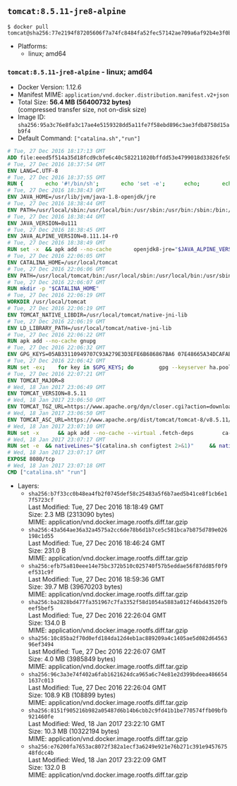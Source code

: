 ## `tomcat:8.5.11-jre8-alpine`

```console
$ docker pull tomcat@sha256:77e2194f87205606f7a74fc8484fa52fec57142ae709a6af92b4e3f0b2ae65cf
```

-	Platforms:
	-	linux; amd64

### `tomcat:8.5.11-jre8-alpine` - linux; amd64

-	Docker Version: 1.12.6
-	Manifest MIME: `application/vnd.docker.distribution.manifest.v2+json`
-	Total Size: **56.4 MB (56400732 bytes)**  
	(compressed transfer size, not on-disk size)
-	Image ID: `sha256:95a3c76e8fa3c17ae4e5159328dd5a11fe7f58ebd896c3ae3fdb8758d15ab9f4`
-	Default Command: `["catalina.sh","run"]`

```dockerfile
# Tue, 27 Dec 2016 18:17:13 GMT
ADD file:eeed5f514a35d18fcd9cbfe6c40c582211020bffdd53e4799018d33826fe5067 in / 
# Tue, 27 Dec 2016 18:37:54 GMT
ENV LANG=C.UTF-8
# Tue, 27 Dec 2016 18:37:55 GMT
RUN { 		echo '#!/bin/sh'; 		echo 'set -e'; 		echo; 		echo 'dirname "$(dirname "$(readlink -f "$(which javac || which java)")")"'; 	} > /usr/local/bin/docker-java-home 	&& chmod +x /usr/local/bin/docker-java-home
# Tue, 27 Dec 2016 18:38:43 GMT
ENV JAVA_HOME=/usr/lib/jvm/java-1.8-openjdk/jre
# Tue, 27 Dec 2016 18:38:44 GMT
ENV PATH=/usr/local/sbin:/usr/local/bin:/usr/sbin:/usr/bin:/sbin:/bin:/usr/lib/jvm/java-1.8-openjdk/jre/bin:/usr/lib/jvm/java-1.8-openjdk/bin
# Tue, 27 Dec 2016 18:38:44 GMT
ENV JAVA_VERSION=8u111
# Tue, 27 Dec 2016 18:38:45 GMT
ENV JAVA_ALPINE_VERSION=8.111.14-r0
# Tue, 27 Dec 2016 18:38:49 GMT
RUN set -x 	&& apk add --no-cache 		openjdk8-jre="$JAVA_ALPINE_VERSION" 	&& [ "$JAVA_HOME" = "$(docker-java-home)" ]
# Tue, 27 Dec 2016 22:06:05 GMT
ENV CATALINA_HOME=/usr/local/tomcat
# Tue, 27 Dec 2016 22:06:06 GMT
ENV PATH=/usr/local/tomcat/bin:/usr/local/sbin:/usr/local/bin:/usr/sbin:/usr/bin:/sbin:/bin:/usr/lib/jvm/java-1.8-openjdk/jre/bin:/usr/lib/jvm/java-1.8-openjdk/bin
# Tue, 27 Dec 2016 22:06:07 GMT
RUN mkdir -p "$CATALINA_HOME"
# Tue, 27 Dec 2016 22:06:19 GMT
WORKDIR /usr/local/tomcat
# Tue, 27 Dec 2016 22:06:19 GMT
ENV TOMCAT_NATIVE_LIBDIR=/usr/local/tomcat/native-jni-lib
# Tue, 27 Dec 2016 22:06:19 GMT
ENV LD_LIBRARY_PATH=/usr/local/tomcat/native-jni-lib
# Tue, 27 Dec 2016 22:06:22 GMT
RUN apk add --no-cache gnupg
# Tue, 27 Dec 2016 22:06:32 GMT
ENV GPG_KEYS=05AB33110949707C93A279E3D3EFE6B686867BA6 07E48665A34DCAFAE522E5E6266191C37C037D42 47309207D818FFD8DCD3F83F1931D684307A10A5 541FBE7D8F78B25E055DDEE13C370389288584E7 61B832AC2F1C5A90F0F9B00A1C506407564C17A3 713DA88BE50911535FE716F5208B0AB1D63011C7 79F7026C690BAA50B92CD8B66A3AD3F4F22C4FED 9BA44C2621385CB966EBA586F72C284D731FABEE A27677289986DB50844682F8ACB77FC2E86E29AC A9C5DF4D22E99998D9875A5110C01C5A2F6059E7 DCFD35E0BF8CA7344752DE8B6FB21E8933C60243 F3A04C595DB5B6A5F1ECA43E3B7BBB100D811BBE F7DA48BB64BCB84ECBA7EE6935CD23C10D498E23
# Tue, 27 Dec 2016 22:06:42 GMT
RUN set -ex; 	for key in $GPG_KEYS; do 		gpg --keyserver ha.pool.sks-keyservers.net --recv-keys "$key"; 	done
# Tue, 27 Dec 2016 22:07:21 GMT
ENV TOMCAT_MAJOR=8
# Wed, 18 Jan 2017 23:06:49 GMT
ENV TOMCAT_VERSION=8.5.11
# Wed, 18 Jan 2017 23:06:50 GMT
ENV TOMCAT_TGZ_URL=https://www.apache.org/dyn/closer.cgi?action=download&filename=tomcat/tomcat-8/v8.5.11/bin/apache-tomcat-8.5.11.tar.gz
# Wed, 18 Jan 2017 23:06:50 GMT
ENV TOMCAT_ASC_URL=https://www.apache.org/dist/tomcat/tomcat-8/v8.5.11/bin/apache-tomcat-8.5.11.tar.gz.asc
# Wed, 18 Jan 2017 23:07:10 GMT
RUN set -x 		&& apk add --no-cache --virtual .fetch-deps 		ca-certificates 		tar 		openssl 	&& wget -O tomcat.tar.gz "$TOMCAT_TGZ_URL" 	&& wget -O tomcat.tar.gz.asc "$TOMCAT_ASC_URL" 	&& gpg --batch --verify tomcat.tar.gz.asc tomcat.tar.gz 	&& tar -xvf tomcat.tar.gz --strip-components=1 	&& rm bin/*.bat 	&& rm tomcat.tar.gz* 		&& nativeBuildDir="$(mktemp -d)" 	&& tar -xvf bin/tomcat-native.tar.gz -C "$nativeBuildDir" --strip-components=1 	&& apk add --no-cache --virtual .native-build-deps 		apr-dev 		gcc 		libc-dev 		make 		"openjdk${JAVA_VERSION%%[-~bu]*}"="$JAVA_ALPINE_VERSION" 		openssl-dev 	&& ( 		export CATALINA_HOME="$PWD" 		&& cd "$nativeBuildDir/native" 		&& ./configure 			--libdir="$TOMCAT_NATIVE_LIBDIR" 			--prefix="$CATALINA_HOME" 			--with-apr="$(which apr-1-config)" 			--with-java-home="$(docker-java-home)" 			--with-ssl=yes 		&& make -j$(getconf _NPROCESSORS_ONLN) 		&& make install 	) 	&& runDeps="$( 		scanelf --needed --nobanner --recursive "$TOMCAT_NATIVE_LIBDIR" 			| awk '{ gsub(/,/, "\nso:", $2); print "so:" $2 }' 			| sort -u 			| xargs -r apk info --installed 			| sort -u 	)" 	&& apk add --virtual .tomcat-native-rundeps $runDeps 	&& apk del .fetch-deps .native-build-deps 	&& rm -rf "$nativeBuildDir" 	&& rm bin/tomcat-native.tar.gz
# Wed, 18 Jan 2017 23:07:17 GMT
RUN set -e 	&& nativeLines="$(catalina.sh configtest 2>&1)" 	&& nativeLines="$(echo "$nativeLines" | grep 'Apache Tomcat Native')" 	&& nativeLines="$(echo "$nativeLines" | sort -u)" 	&& if ! echo "$nativeLines" | grep 'INFO: Loaded APR based Apache Tomcat Native library' >&2; then 		echo >&2 "$nativeLines"; 		exit 1; 	fi
# Wed, 18 Jan 2017 23:07:17 GMT
EXPOSE 8080/tcp
# Wed, 18 Jan 2017 23:07:18 GMT
CMD ["catalina.sh" "run"]
```

-	Layers:
	-	`sha256:b7f33cc0b48ea4fb2f0745def58c25483a5f6b7aed5b41ce8f1cb6e17f5723cf`  
		Last Modified: Tue, 27 Dec 2016 18:18:49 GMT  
		Size: 2.3 MB (2313090 bytes)  
		MIME: application/vnd.docker.image.rootfs.diff.tar.gzip
	-	`sha256:43a564ae36a32a4575a2cc6de78b6d1b7ce5c581bca7b875d789e026198c1d55`  
		Last Modified: Tue, 27 Dec 2016 18:46:24 GMT  
		Size: 231.0 B  
		MIME: application/vnd.docker.image.rootfs.diff.tar.gzip
	-	`sha256:efb75a810eee14e75bc372b510c025740f57b5eddae56f87dd85f0f9ef531c9f`  
		Last Modified: Tue, 27 Dec 2016 18:59:36 GMT  
		Size: 39.7 MB (39670203 bytes)  
		MIME: application/vnd.docker.image.rootfs.diff.tar.gzip
	-	`sha256:ba2828bd477fa351967c7fa3352f58d1054a5883a012f46bd43520fbeef5bef5`  
		Last Modified: Tue, 27 Dec 2016 22:26:04 GMT  
		Size: 134.0 B  
		MIME: application/vnd.docker.image.rootfs.diff.tar.gzip
	-	`sha256:10c85ba2f70d0efd184da12d4eb1ac889209a4c1405ae5d082d6456396ef3494`  
		Last Modified: Tue, 27 Dec 2016 22:26:07 GMT  
		Size: 4.0 MB (3985849 bytes)  
		MIME: application/vnd.docker.image.rootfs.diff.tar.gzip
	-	`sha256:96c3a3e74f402a6fab1621624dca965a6c74e81e2d399bdeea4866541637c013`  
		Last Modified: Tue, 27 Dec 2016 22:26:04 GMT  
		Size: 108.9 KB (108899 bytes)  
		MIME: application/vnd.docker.image.rootfs.diff.tar.gzip
	-	`sha256:8151f905216b982a05487d6b14b6cbb2c9fd41b1be770574ffb09bfb921460fe`  
		Last Modified: Wed, 18 Jan 2017 23:22:10 GMT  
		Size: 10.3 MB (10322194 bytes)  
		MIME: application/vnd.docker.image.rootfs.diff.tar.gzip
	-	`sha256:e76200fa7653ac8072f382a1ecf3a6249e921e76b271c391e945767548fdcc4b`  
		Last Modified: Wed, 18 Jan 2017 23:22:09 GMT  
		Size: 132.0 B  
		MIME: application/vnd.docker.image.rootfs.diff.tar.gzip
